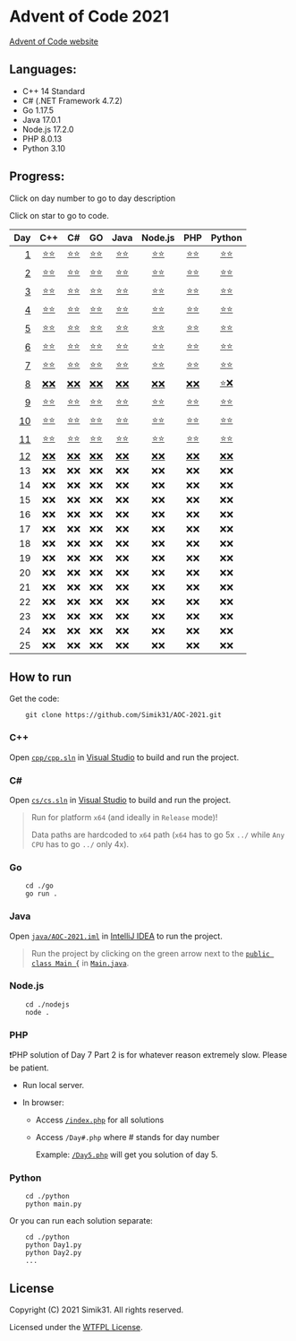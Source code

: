 # Advent of Code 2021

[Advent of Code website](https://adventofcode.com/2021 "Advent of Code website")

## Languages:

- C++ 14 Standard
- C# (.NET Framework 4.7.2)
- Go 1.17.5
- Java 17.0.1
- Node.js 17.2.0
- PHP 8.0.13
- Python 3.10

## Progress:

Click on day number to go to day description

Click on star to go to code.

|                                                                Day |                                                          C++                                                           |                                                        C#                                                        |                                                        GO                                                        |                                                                                    Java                                                                                    |                                                              Node.js                                                              |                                                          PHP                                                           |                                                              Python                                                              |
| -----------------------------------------------------------------: | :--------------------------------------------------------------------------------------------------------------------: | :--------------------------------------------------------------------------------------------------------------: | :--------------------------------------------------------------------------------------------------------------: | :------------------------------------------------------------------------------------------------------------------------------------------------------------------------: | :-------------------------------------------------------------------------------------------------------------------------------: | :--------------------------------------------------------------------------------------------------------------------: | :------------------------------------------------------------------------------------------------------------------------------: |
|   [ 1](https://adventofcode.com/2021/day/1 "Description of Day 1") |   [⭐](cpp/Day1.cpp#L3 "Solution in C++ for Day 1 Part 1")[⭐](cpp/Day1.cpp#L22 "Solution in C++ for Day 1 Part 2")    |   [⭐](cs/Day1.cs#L8 "Solution in C# for Day 1 Part 1")[⭐](cs/Day1.cs#L25 "Solution in C# for Day 1 Part 2")    |   [⭐](go/Day1.go#L8 "Solution in GO for Day 1 Part 1")[⭐](go/Day1.go#L25 "Solution in GO for Day 1 Part 2")    |   [⭐](java/src/cz/simik31/aoc2021/Day1.java#L5 "Solution in Java for Day 1 Part 1")[⭐](java/src/cz/simik31/aoc2021/Day1.java#L18 "Solution in Java for Day 1 Part 2")    |   [⭐](nodejs/Day1.js#L4 "Solution in Node.js for Day 1 Part 1")[⭐](nodejs/Day1.js#L19 "Solution in Node.js for Day 1 Part 2")   |   [⭐](php/Day1.php#L4 "Solution in PHP for Day 1 Part 1")[⭐](php/Day1.php#L19 "Solution in PHP for Day 1 Part 2")    |   [⭐](python/Day1.py#L1 "Solution in Python for Day 1 Part 1")[⭐](python/Day1.py#L17 "Solution in Python for Day 1 Part 2")    |
|   [ 2](https://adventofcode.com/2021/day/2 "Description of Day 2") |   [⭐](cpp/Day2.cpp#L3 "Solution in C++ for Day 2 Part 1")[⭐](cpp/Day2.cpp#L36 "Solution in C++ for Day 2 Part 2")    |   [⭐](cs/Day2.cs#L10 "Solution in C# for Day 2 Part 1")[⭐](cs/Day2.cs#L36 "Solution in C# for Day 2 Part 2")   |   [⭐](go/Day2.go#L9 "Solution in GO for Day 2 Part 1")[⭐](go/Day2.go#L34 "Solution in GO for Day 2 Part 2")    |   [⭐](java/src/cz/simik31/aoc2021/Day2.java#L6 "Solution in Java for Day 2 Part 1")[⭐](java/src/cz/simik31/aoc2021/Day2.java#L26 "Solution in Java for Day 2 Part 2")    |   [⭐](nodejs/Day2.js#L4 "Solution in Node.js for Day 2 Part 1")[⭐](nodejs/Day2.js#L29 "Solution in Node.js for Day 2 Part 2")   |   [⭐](php/Day2.php#L4 "Solution in PHP for Day 2 Part 1")[⭐](php/Day2.php#L29 "Solution in PHP for Day 2 Part 2")    |   [⭐](python/Day2.py#L1 "Solution in Python for Day 2 Part 1")[⭐](python/Day2.py#L22 "Solution in Python for Day 2 Part 2")    |
|   [ 3](https://adventofcode.com/2021/day/3 "Description of Day 3") |   [⭐](cpp/Day3.cpp#L3 "Solution in C++ for Day 3 Part 1")[⭐](cpp/Day3.cpp#L35 "Solution in C++ for Day 3 Part 2")    |   [⭐](cs/Day3.cs#L8 "Solution in C# for Day 3 Part 1")[⭐](cs/Day3.cs#L29 "Solution in C# for Day 3 Part 2")    |   [⭐](go/Day3.go#L8 "Solution in GO for Day 3 Part 1")[⭐](go/Day3.go#L37 "Solution in GO for Day 3 Part 2")    |   [⭐](java/src/cz/simik31/aoc2021/Day3.java#L6 "Solution in Java for Day 3 Part 1")[⭐](java/src/cz/simik31/aoc2021/Day3.java#L26 "Solution in Java for Day 3 Part 2")    |   [⭐](nodejs/Day3.js#L4 "Solution in Node.js for Day 3 Part 1")[⭐](nodejs/Day3.js#L21 "Solution in Node.js for Day 3 Part 2")   |   [⭐](php/Day3.php#L4 "Solution in PHP for Day 3 Part 1")[⭐](php/Day3.php#L23 "Solution in PHP for Day 3 Part 2")    |   [⭐](python/Day3.py#L1 "Solution in Python for Day 3 Part 1")[⭐](python/Day3.py#L22 "Solution in Python for Day 3 Part 2")    |
|   [ 4](https://adventofcode.com/2021/day/4 "Description of Day 4") |   [⭐](cpp/Day4.cpp#L23 "Solution in C++ for Day 4 Part 1")[⭐](cpp/Day4.cpp#L98 "Solution in C++ for Day 4 Part 2")   |   [⭐](cs/Day4.cs#L21 "Solution in C# for Day 4 Part 1")[⭐](cs/Day4.cs#L83 "Solution in C# for Day 4 Part 2")   |  [⭐](go/Day4.go#L33 "Solution in GO for Day 4 Part 1")[⭐](go/Day4.go#L115 "Solution in GO for Day 4 Part 2")   |   [⭐](java/src/cz/simik31/aoc2021/Day4.java#L21 "Solution in Java for Day 4 Part 1")[⭐](java/src/cz/simik31/aoc2021/Day4.java#L80 "Solution in Java for Day 4 Part 2")   |  [⭐](nodejs/Day4.js#L24 "Solution in Node.js for Day 4 Part 1")[⭐](nodejs/Day4.js#L93 "Solution in Node.js for Day 4 Part 2")   |   [⭐](php/Day4.php#L26 "Solution in PHP for Day 4 Part 1")[⭐](php/Day4.php#L97 "Solution in PHP for Day 4 Part 2")   |   [⭐](python/Day4.py#L22 "Solution in Python for Day 4 Part 1")[⭐](python/Day4.py#L74 "Solution in Python for Day 4 Part 2")   |
|   [ 5](https://adventofcode.com/2021/day/5 "Description of Day 5") |   [⭐](cpp/Day5.cpp#L3 "Solution in C++ for Day 5 Part 1")[⭐](cpp/Day5.cpp#L72 "Solution in C++ for Day 5 Part 2")    |   [⭐](cs/Day5.cs#L12 "Solution in C# for Day 5 Part 1")[⭐](cs/Day5.cs#L78 "Solution in C# for Day 5 Part 2")   |   [⭐](go/Day5.go#L9 "Solution in GO for Day 5 Part 1")[⭐](go/Day5.go#L95 "Solution in GO for Day 5 Part 2")    |   [⭐](java/src/cz/simik31/aoc2021/Day5.java#L9 "Solution in Java for Day 5 Part 1")[⭐](java/src/cz/simik31/aoc2021/Day5.java#L73 "Solution in Java for Day 5 Part 2")    |   [⭐](nodejs/Day5.js#L4 "Solution in Node.js for Day 5 Part 1")[⭐](nodejs/Day5.js#L56 "Solution in Node.js for Day 5 Part 2")   |   [⭐](php/Day5.php#L4 "Solution in PHP for Day 5 Part 1")[⭐](php/Day5.php#L64 "Solution in PHP for Day 5 Part 2")    |   [⭐](python/Day5.py#L1 "Solution in Python for Day 5 Part 1")[⭐](python/Day5.py#L50 "Solution in Python for Day 5 Part 2")    |
|   [ 6](https://adventofcode.com/2021/day/6 "Description of Day 6") |   [⭐](cpp/Day6.cpp#L3 "Solution in C++ for Day 6 Part 1")[⭐](cpp/Day6.cpp#L35 "Solution in C++ for Day 6 Part 2")    |   [⭐](cs/Day6.cs#L10 "Solution in C# for Day 6 Part 1")[⭐](cs/Day6.cs#L27 "Solution in C# for Day 6 Part 2")   |   [⭐](go/Day6.go#L9 "Solution in GO for Day 6 Part 1")[⭐](go/Day6.go#L37 "Solution in GO for Day 6 Part 2")    |   [⭐](java/src/cz/simik31/aoc2021/Day6.java#L7 "Solution in Java for Day 6 Part 1")[⭐](java/src/cz/simik31/aoc2021/Day6.java#L29 "Solution in Java for Day 6 Part 2")    |   [⭐](nodejs/Day6.js#L4 "Solution in Node.js for Day 6 Part 1")[⭐](nodejs/Day6.js#L27 "Solution in Node.js for Day 6 Part 2")   |   [⭐](php/Day6.php#L4 "Solution in PHP for Day 6 Part 1")[⭐](php/Day6.php#L28 "Solution in PHP for Day 6 Part 2")    |   [⭐](python/Day6.py#L1 "Solution in Python for Day 6 Part 1")[⭐](python/Day6.py#L16 "Solution in Python for Day 6 Part 2")    |
|   [ 7](https://adventofcode.com/2021/day/7 "Description of Day 7") |   [⭐](cpp/Day7.cpp#L3 "Solution in C++ for Day 7 Part 1")[⭐](cpp/Day7.cpp#L34 "Solution in C++ for Day 7 Part 2")    |   [⭐](cs/Day7.cs#L10 "Solution in C# for Day 7 Part 1")[⭐](cs/Day7.cs#L29 "Solution in C# for Day 7 Part 2")   |   [⭐](go/Day7.go#L10 "Solution in GO for Day 7 Part 1")[⭐](go/Day7.go#L35 "Solution in GO for Day 7 Part 2")   |   [⭐](java/src/cz/simik31/aoc2021/Day7.java#L8 "Solution in Java for Day 7 Part 1")[⭐](java/src/cz/simik31/aoc2021/Day7.java#L27 "Solution in Java for Day 7 Part 2")    |   [⭐](nodejs/Day7.js#L4 "Solution in Node.js for Day 7 Part 1")[⭐](nodejs/Day7.js#L25 "Solution in Node.js for Day 7 Part 2")   |   [⭐](php/Day7.php#L4 "Solution in PHP for Day 7 Part 1")[⭐](php/Day7.php#L25 "Solution in PHP for Day 7 Part 2")    |   [⭐](python/Day7.py#L4 "Solution in Python for Day 7 Part 1")[⭐](python/Day7.py#L24 "Solution in Python for Day 7 Part 2")    |
|   [ 8](https://adventofcode.com/2021/day/8 "Description of Day 8") |                        [❌](#progress "No solution yet :(")[❌](#progress "No solution yet :(")                        |                     [❌](#progress "No solution yet :(")[❌](#progress "No solution yet :(")                     |                     [❌](#progress "No solution yet :(")[❌](#progress "No solution yet :(")                     |                                                  [❌](#progress "No solution yet :(")[❌](#progress "No solution yet :(")                                                  |                             [❌](#progress "No solution yet :(")[❌](#progress "No solution yet :(")                              |                        [❌](#progress "No solution yet :(")[❌](#progress "No solution yet :(")                        |              [⭐](#progress "Yeah... I somehow managed to lose this script :/")[❌](#progress "No solution yet :(")              |
|   [ 9](https://adventofcode.com/2021/day/9 "Description of Day 9") |   [⭐](cpp/Day9.cpp#L3 "Solution in C++ for Day 9 Part 1")[⭐](cpp/Day9.cpp#L79 "Solution in C++ for Day 9 Part 2")    |   [⭐](cs/Day9.cs#L10 "Solution in C# for Day 9 Part 1")[⭐](cs/Day9.cs#L81 "Solution in C# for Day 9 Part 2")   |   [⭐](go/Day9.go#L9 "Solution in GO for Day 9 Part 1")[⭐](go/Day9.go#L89 "Solution in GO for Day 9 Part 2")    |   [⭐](java/src/cz/simik31/aoc2021/Day9.java#L7 "Solution in Java for Day 9 Part 1")[⭐](java/src/cz/simik31/aoc2021/Day9.java#L73 "Solution in Java for Day 9 Part 2")    |   [⭐](nodejs/Day9.js#L4 "Solution in Node.js for Day 9 Part 1")[⭐](nodejs/Day9.js#L46 "Solution in Node.js for Day 9 Part 2")   |   [⭐](php/Day9.php#L4 "Solution in PHP for Day 9 Part 1")[⭐](php/Day9.php#L70 "Solution in PHP for Day 9 Part 2")    |   [⭐](python/Day9.py#L1 "Solution in Python for Day 9 Part 1")[⭐](python/Day9.py#L67 "Solution in Python for Day 9 Part 2")    |
| [10](https://adventofcode.com/2021/day/10 "Description of Day 10") | [⭐](cpp/Day10.cpp#L3 "Solution in C++ for Day 10 Part 1")[⭐](cpp/Day10.cpp#L34 "Solution in C++ for Day 10 Part 2")  | [⭐](cs/Day10.cs#L10 "Solution in C# for Day 10 Part 1")[⭐](cs/Day10.cs#L39 "Solution in C# for Day 10 Part 2") | [⭐](go/Day10.go#L9 "Solution in GO for Day 10 Part 1")[⭐](go/Day10.go#L35 "Solution in GO for Day 10 Part 2")  | [⭐](java/src/cz/simik31/aoc2021/Day10.java#L6 "Solution in Java for Day 10 Part 1")[⭐](java/src/cz/simik31/aoc2021/Day10.java#L31 "Solution in Java for Day 10 Part 2")  | [⭐](nodejs/Day10.js#L4 "Solution in Node.js for Day 10 Part 1")[⭐](nodejs/Day10.js#L29 "Solution in Node.js for Day 10 Part 2") | [⭐](php/Day10.php#L4 "Solution in PHP for Day 10 Part 1")[⭐](php/Day10.php#L28 "Solution in PHP for Day 10 Part 2")  | [⭐](python/Day10.py#L1 "Solution in Python for Day 10 Part 1")[⭐](python/Day10.py#L28 "Solution in Python for Day 10 Part 2")  |
| [11](https://adventofcode.com/2021/day/11 "Description of Day 11") | [⭐](cpp/Day11.cpp#L23 "Solution in C++ for Day 11 Part 1")[⭐](cpp/Day11.cpp#L54 "Solution in C++ for Day 11 Part 2") | [⭐](cs/Day11.cs#L30 "Solution in C# for Day 11 Part 1")[⭐](cs/Day11.cs#L58 "Solution in C# for Day 11 Part 2") | [⭐](go/Day11.go#L30 "Solution in GO for Day 11 Part 1")[⭐](go/Day11.go#L59 "Solution in GO for Day 11 Part 2") | [⭐](java/src/cz/simik31/aoc2021/Day11.java#L27 "Solution in Java for Day 11 Part 1")[⭐](java/src/cz/simik31/aoc2021/Day11.java#L51 "Solution in Java for Day 11 Part 2") | [⭐](nodejs/Day11.js#L4 "Solution in Node.js for Day 11 Part 1")[⭐](nodejs/Day11.js#L32 "Solution in Node.js for Day 11 Part 2") | [⭐](php/Day11.php#L22 "Solution in PHP for Day 11 Part 1")[⭐](php/Day11.php#L46 "Solution in PHP for Day 11 Part 2") | [⭐](python/Day11.py#L22 "Solution in Python for Day 11 Part 1")[⭐](python/Day11.py#L44 "Solution in Python for Day 11 Part 2") |
| [12](https://adventofcode.com/2021/day/12 "Description of Day 12") |                        [❌](#progress "No solution yet :(")[❌](#progress "No solution yet :(")                        |                     [❌](#progress "No solution yet :(")[❌](#progress "No solution yet :(")                     |                     [❌](#progress "No solution yet :(")[❌](#progress "No solution yet :(")                     |                                                  [❌](#progress "No solution yet :(")[❌](#progress "No solution yet :(")                                                  |                             [❌](#progress "No solution yet :(")[❌](#progress "No solution yet :(")                              |                        [❌](#progress "No solution yet :(")[❌](#progress "No solution yet :(")                        |                             [❌](#progress "No solution yet :(")[❌](#progress "No solution yet :(")                             |
|                                                                 13 |                                                          ❌❌                                                          |                                                       ❌❌                                                       |                                                       ❌❌                                                       |                                                                                    ❌❌                                                                                    |                                                               ❌❌                                                                |                                                          ❌❌                                                          |                                                               ❌❌                                                               |
|                                                                 14 |                                                          ❌❌                                                          |                                                       ❌❌                                                       |                                                       ❌❌                                                       |                                                                                    ❌❌                                                                                    |                                                               ❌❌                                                                |                                                          ❌❌                                                          |                                                               ❌❌                                                               |
|                                                                 15 |                                                          ❌❌                                                          |                                                       ❌❌                                                       |                                                       ❌❌                                                       |                                                                                    ❌❌                                                                                    |                                                               ❌❌                                                                |                                                          ❌❌                                                          |                                                               ❌❌                                                               |
|                                                                 16 |                                                          ❌❌                                                          |                                                       ❌❌                                                       |                                                       ❌❌                                                       |                                                                                    ❌❌                                                                                    |                                                               ❌❌                                                                |                                                          ❌❌                                                          |                                                               ❌❌                                                               |
|                                                                 17 |                                                          ❌❌                                                          |                                                       ❌❌                                                       |                                                       ❌❌                                                       |                                                                                    ❌❌                                                                                    |                                                               ❌❌                                                                |                                                          ❌❌                                                          |                                                               ❌❌                                                               |
|                                                                 18 |                                                          ❌❌                                                          |                                                       ❌❌                                                       |                                                       ❌❌                                                       |                                                                                    ❌❌                                                                                    |                                                               ❌❌                                                                |                                                          ❌❌                                                          |                                                               ❌❌                                                               |
|                                                                 19 |                                                          ❌❌                                                          |                                                       ❌❌                                                       |                                                       ❌❌                                                       |                                                                                    ❌❌                                                                                    |                                                               ❌❌                                                                |                                                          ❌❌                                                          |                                                               ❌❌                                                               |
|                                                                 20 |                                                          ❌❌                                                          |                                                       ❌❌                                                       |                                                       ❌❌                                                       |                                                                                    ❌❌                                                                                    |                                                               ❌❌                                                                |                                                          ❌❌                                                          |                                                               ❌❌                                                               |
|                                                                 21 |                                                          ❌❌                                                          |                                                       ❌❌                                                       |                                                       ❌❌                                                       |                                                                                    ❌❌                                                                                    |                                                               ❌❌                                                                |                                                          ❌❌                                                          |                                                               ❌❌                                                               |
|                                                                 22 |                                                          ❌❌                                                          |                                                       ❌❌                                                       |                                                       ❌❌                                                       |                                                                                    ❌❌                                                                                    |                                                               ❌❌                                                                |                                                          ❌❌                                                          |                                                               ❌❌                                                               |
|                                                                 23 |                                                          ❌❌                                                          |                                                       ❌❌                                                       |                                                       ❌❌                                                       |                                                                                    ❌❌                                                                                    |                                                               ❌❌                                                                |                                                          ❌❌                                                          |                                                               ❌❌                                                               |
|                                                                 24 |                                                          ❌❌                                                          |                                                       ❌❌                                                       |                                                       ❌❌                                                       |                                                                                    ❌❌                                                                                    |                                                               ❌❌                                                                |                                                          ❌❌                                                          |                                                               ❌❌                                                               |
|                                                                 25 |                                                          ❌❌                                                          |                                                       ❌❌                                                       |                                                       ❌❌                                                       |                                                                                    ❌❌                                                                                    |                                                               ❌❌                                                                |                                                          ❌❌                                                          |                                                               ❌❌                                                               |

## How to run

Get the code:

```
    git clone https://github.com/Simik31/AOC-2021.git
```

### C++

Open [`cpp/cpp.sln`](cpp/cpp.sln) in [Visual Studio](https://visualstudio.microsoft.com/ "Get Visual Studio") to build and run the project.

### C#

Open [`cs/cs.sln`](cs/cs.sln) in [Visual Studio](https://visualstudio.microsoft.com/ "Get Visual Studio") to build and run the project.

> Run for platform `x64` (and ideally in `Release` mode)!
>
> Data paths are hardcoded to `x64` path (`x64` has to go 5x `../` while `Any CPU` has to go `../` only 4x).

### Go

```console
    cd ./go
    go run .
```

### Java

Open [`java/AOC-2021.iml`](java/AOC-2021.iml) in [IntelliJ IDEA](https://www.jetbrains.com/idea/ "Get IntelliJ IDEA") to run the project.

> Run the project by clicking on the green arrow next to the [`public class Main {`](java/src/cz/simik31/aoc2021/Main.java#L3) in [`Main.java`](java/src/cz/simik31/aoc2021/Main.java).

### Node.js

```console
    cd ./nodejs
    node .
```

### PHP

❗PHP solution of Day 7 Part 2 is for whatever reason extremely slow. Please be patient.

- Run local server.
- In browser:

  - Access [`/index.php`](php/index.php) for all solutions
  - Access `/Day#.php` where # stands for day number

    Example: [`/Day5.php`](php/Day5.php) will get you solution of day 5.

### Python

```console
    cd ./python
    python main.py
```

Or you can run each solution separate:

```console
    cd ./python
    python Day1.py
    python Day2.py
    ...
```

## License

Copyright (C) 2021 Simik31. All rights reserved.

Licensed under the [WTFPL License](LICENSE).
